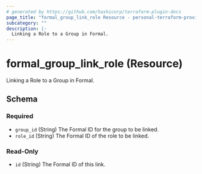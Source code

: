```yaml
---
# generated by https://github.com/hashicorp/terraform-plugin-docs
page_title: "formal_group_link_role Resource - personal-terraform-provider-formal"
subcategory: ""
description: |-
  Linking a Role to a Group in Formal.
---
```


# formal_group_link_role (Resource)

Linking a Role to a Group in Formal.



<!-- schema generated by tfplugindocs -->
## Schema

### Required

- `group_id` (String) The Formal ID for the group to be linked.
- `role_id` (String) The Formal ID of the role to be linked.

### Read-Only

- `id` (String) The Formal ID of this link.


